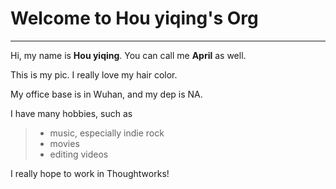 # Welcome to Hou yiqing's Org

***

Hi, my name is **Hou yiqing**. You can call me **April** as well.

This is my pic. I really love my hair color.
> 
> 

My office base is in Wuhan, and my dep is NA.

I have many hobbies, such as 
>- music, especially indie rock
>- movies
>- editing videos

I really hope to work in Thoughtworks!

